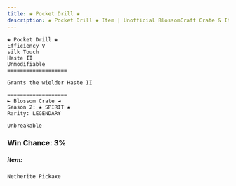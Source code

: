```yaml
---
title: ❀ Pocket Drill ❀
description: ❀ Pocket Drill ❀ Item | Unofficial BlossomCraft Crate & Item Documentation
---
```

```
❀ Pocket Drill ❀
Efficiency V
silk Touch
Haste II
Unmodifiable
===================

Grants the wielder Haste II

===================
► Blossom Crate ◄
Season 2: ❀ SPIRIT ❀
Rarity: LEGENDARY

Unbreakable
```
### Win Chance: 3%

##### item:
`Netherite Pickaxe`